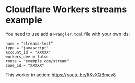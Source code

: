 # Cloudflare Workers streams example

You need to use add a `wrangler.toml` file with your own ids:

```
name = "streams-test"
type = "javascript"
account_id = "XXXXX"
workers_dev = false
route = "example.com/stream"
zone_id = "XXXXX"
```

This worker in action: https://youtu.be/ftKvXQBmev8
